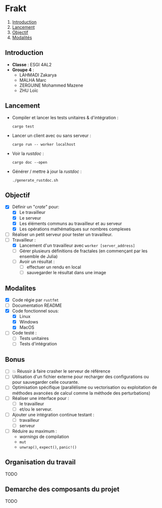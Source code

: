 # Frakt

1. [Introduction](#introduction)
2. [Lancement](#lancement)
3. [Objectif](#objectif)
4. [Modalités](#modalites)

## Introduction
- **Classe** : ESGI 4AL2
- **Groupe 4** :
  - LAHMADI Zakarya
  - MALHA Marc
  - ZERGUINE Mohammed Mazene
  - ZHU Loïc

## Lancement
- Compiler et lancer les tests unitaires & d'intégration  :
  ```
  cargo test
  ```
- Lancer un client avec ou sans serveur :
  ```
  cargo run -- worker localhost
  ```
- Voir la _rustdoc_ :
  ```
  cargo doc --open
  ```
- Générer / mettre à jour la _rustdoc_ :
  ```
  ./generate_rustdoc.sh
  ```
  
## Objectif
- [x] Définir un "_crate_" pour:
  - [x] Le travailleur
  - [x] Le serveur
  - [x] Les éléments communs au travailleur et au serveur
  - [x] Les opérations mathématiques sur nombres complexes

- [ ] Réaliser un petit serveur pour tester un travailleur.
- [ ] Travailleur :
  - [x] Lancement d'un travailleur avec `worker [server_address]`
  - [ ] Gérer plusieurs définitions de fractales (en commençant par les ensemble de Julia)
  - [ ] Avoir un résultat :
    - [ ] effectuer un rendu en local
    - [ ] sauvegarder le résultat dans une image

## Modalites
- [x] Code régie par `rustfmt`
- [ ] Documentation README
- [x] Code fonctionnel sous:
  - [x] Linux
  - [x] Windows
  - [x] MacOS
- [ ] Code testé :
  - [ ] Tests unitaires
  - [ ] Tests d'intégration

## Bonus
- [ ] 💥 Réussir à faire crasher le serveur de référence
- [ ] Utilisation d'un fichier externe pour recharger des configurations ou pour sauvegarder celle courante.
- [ ] Optimisation spécifique (parallélisme ou vectorisation ou exploitation de méthodes avancées de calcul comme la méthode des perturbations)
- [ ] Réaliser une interface pour :
  - [ ] le travailleur
  - [ ] et/ou le serveur.
- [ ] Ajouter une intégration continue testant :
  - [ ] travailleur
  - [ ] serveur
- [ ] Réduire au maximum :
  - _warnings_ de compilation
  - `mut`
  - `unwrap()`, `expect()`, `panic!()`

## Organisation du travail
TODO

## Demarche des composants du projet
TODO